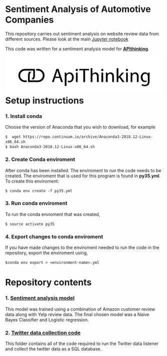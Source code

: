 # Sentiment Analysis of Automotive Companies
 
This repository carries out sentiment analysis on website review data from different sources. Please look at the main [Jupyter notebook](Review_Analysis.ipynb) 


This code was written for a sentiment analysis model for [__APIthinking__](https://www.apithinking.de/en/).

<img src="ApiThinking_RGB_black.png"
     href = "https://www.apithinking.de/en/"
     alt="ApiThinking icon"
     style="float: left; margin-right: 10px;" />


# Setup instructions

### 1. Install conda
Choose the version of Anaconda that you wish to download, for example
```
$  wget https://repo.continuum.io/archive/Anaconda3-2018.12-Linux-x86_64.sh  
$ bash Anaconda3-2018.12-Linux-x86_64.sh
```

### 2. Create Conda enviroment
After conda has been installed. The enviroment to run the code needs to be created. The enviroment that is used
for this program is found in __py35.yml__. To create this enviroment:  

```
$ conda env create -f py35.yml
```

### 3. Run conda enviroment
To run the conda envioment that was created,

```
$ source activate py35
```

### 4. Export changes to conda enviroment  
If you have made changes to the enviroment needed to run the code in the repository, export the enviroment using,  
```
$conda env export > <environment-name>.yml
```

# Repository contents

### 1. [Sentiment analysis model](sentiment_model/)  
This model was trained using a combination of Amazon customer review data along with Yelp review data.
The final chosen model was a Naive Bayes Classifier and Logistic regression.


### 2. [Twitter data collection code](server_code/)
This folder contains all of the code required to run the Twitter data listener and collect 
the twitter data as a SQL database.
